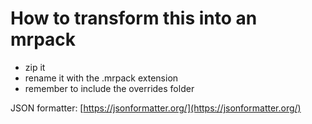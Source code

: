# How to transform this into an mrpack

- zip it
- rename it with the .mrpack extension
- remember to include the overrides folder

JSON formatter: [https://jsonformatter.org/](https://jsonformatter.org/)
